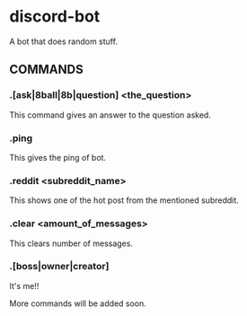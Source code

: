 # discord-bot
A bot that does random stuff.

## COMMANDS
### .[ask|8ball|8b|question] <the_question>  
This command gives an answer to the question asked.  

### .ping  
This gives the ping of bot.  

### .reddit <subreddit_name>  
This shows one of the hot post from the mentioned subreddit.  

### .clear <amount_of_messages>  
This clears <amount> number of messages.  

### .[boss|owner|creator]
It's me!!

More commands will be added soon.
